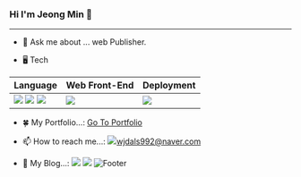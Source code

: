### Hi I'm Jeong Min 👋
***

- 💬   Ask me about ... web Publisher. 

  
  
- 🖥️   Tech
  
|Language|Web Front-End|Deployment|
|--|--|--|
|<img src="https://img.shields.io/badge/HTML5-E34F26?style=flat-square&logo=HTML5&logoColor=white"/> <img src="https://img.shields.io/badge/CSS3-1572B6?style=flat-square&logo=CSS3&logoColor=white"/> <img src="https://img.shields.io/badge/JavaScript-F7DF1E?style=flat-square&logo=JavaScript&logoColor=white"/>|<img src="https://img.shields.io/badge/React-61DAFB?style=flat-square&logo=React&logoColor=white"/>|<img src="https://img.shields.io/badge/Firebase-FFCA28?style=flat-square&logo=Firebase&logoColor=white"/>|
 
- 🍀   My Portfolio...: <a href="https://wjdals95.github.io/pb-class">Go To Portfolio</a>  
  
- 📫   How to reach me...: <img src="https://img.shields.io/badge/Naver-03C75A?style=flat-square&logo=Naver&logoColor=white"/><a href="mailto:wjdals992@naver.com">wjdals992@naver.com</a>
  
- 📖   My Blog...: <a href="https://lyrical-emoji-3f3.notion.site/709f35339f864a05b270c17a52c4f390"><img src="https://img.shields.io/badge/Notion-000000?style=flat-square&logo=Notion&logoColor=white"/></a> <a href="https://jmsty.tistory.com/"><img src="https://img.shields.io/badge/Tistory-000000?style=flat-square&logo=Tistory&logoColor=white"/></a>
![Footer](https://capsule-render.vercel.app/api?type=waving&color=auto&height=200&section=footer)

